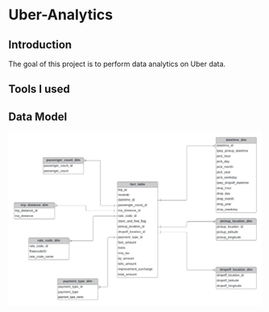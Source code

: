 # Uber-Analytics

## Introduction

The goal of this project is to perform data analytics on Uber data.

## Tools I used

## Data Model
<img src="data_model.jpeg">

